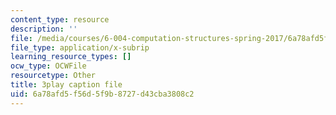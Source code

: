 ```yaml
---
content_type: resource
description: ''
file: /media/courses/6-004-computation-structures-spring-2017/6a78afd5f56d5f9b8727d43cba3808c2_00KTZ7t_rWw.vtt
file_type: application/x-subrip
learning_resource_types: []
ocw_type: OCWFile
resourcetype: Other
title: 3play caption file
uid: 6a78afd5-f56d-5f9b-8727-d43cba3808c2
---
```

